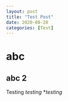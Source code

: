 ```yaml
---
layout: post
title: "Test Post"
date: 2020-08-28
categories: [Test]
---
```


# abc
## abc 2

Testing *testing* **testing*